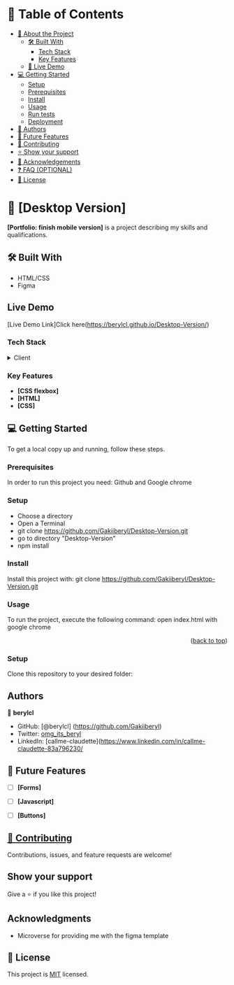 <a name="readme-top"></a>

# 📗 Table of Contents

- [📖 About the Project](#about-project)
  - [🛠 Built With](#built-with)
    - [Tech Stack](#tech-stack)
    - [Key Features](#key-features)
  - [🚀 Live Demo](#live-demo)
- [💻 Getting Started](#getting-started)
  - [Setup](#setup)
  - [Prerequisites](#prerequisites)
  - [Install](#install)
  - [Usage](#usage)
  - [Run tests](#run-tests)
  - [Deployment](#triangular_flag_on_post-deployment)
- [👥 Authors](#authors)
- [🔭 Future Features](#future-features)
- [🤝 Contributing](#contributing)
- [⭐️ Show your support](#support)
- [🙏 Acknowledgements](#acknowledgements)
- [❓ FAQ (OPTIONAL)](#faq)
- [📝 License](#license)

<!-- PROJECT DESCRIPTION -->

# 📖 [Desktop Version] <a name="about-project"></a>



**[Portfolio: finish mobile version]** is a project describing my skills and qualifications.

## 🛠 Built With <a name="built-with"></a>

- HTML/CSS
- Figma

## Live Demo

[Live Demo Link]Click here(https://berylcl.github.io/Desktop-Version/)
### Tech Stack <a name="tech-stack"></a>

<details>
  <summary>Client</summary>
  <ul>
    <li><a href="https://reactjs.org/">React.js</a></li>
  </ul>
</details>

### Key Features <a name="key-features"></a>



- **[CSS flexbox]**
- **[HTML]**
- **[CSS]**

## 💻 Getting Started <a name="getting-started"></a>


To get a local copy up and running, follow these steps.

### Prerequisites

In order to run this project you need: Github and Google chrome

### Setup
- Choose a directory
- Open a Terminal
- git clone https://github.com/Gakiiberyl/Desktop-Version.git
- go to directory "Desktop-Version"
- npm install


### Install

Install this project with:  git clone https://github.com/Gakiiberyl/Desktop-Version.git


### Usage

To run the project, execute the following command: open index.html with google chrome

<p align="right">(<a href="#readme-top">back to top</a>)</p>


### Setup

Clone this repository to your desired folder:


## Authors

👤 **berylcl**

- GitHub: [@berylcl] (https://github.com/Gakiiberyl)
- Twitter: [omg_its_beryl](https://twitter.com/omg_its_beryl)
- LinkedIn: [callme-claudette](https://www.linkedin.com/in/callme-claudette-83a796230/

## 🔭 Future Features <a name="future-features"></a>



- [ ] **[Forms]**
- [ ] **[Javascript]**
- [ ] **[Buttons]**


## [🤝 Contributing](#contributing)

Contributions, issues, and feature requests are welcome!


## Show your support

Give a ⭐️ if you like this project!

## Acknowledgments

- Microverse for providing me with the figma template

## 📝 License

This project is [MIT](./LICENSE) licensed.
